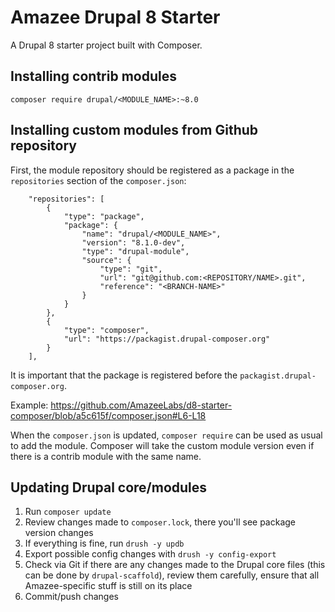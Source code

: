 # Amazee Drupal 8 Starter

A Drupal 8 starter project built with Composer.

## Installing contrib modules

```composer require drupal/<MODULE_NAME>:~8.0```

## Installing custom modules from Github repository

First, the module repository should be registered as a package in the `repositories` section of the `composer.json`:

```
    "repositories": [
        {
            "type": "package",
            "package": {
                "name": "drupal/<MODULE_NAME>",
                "version": "8.1.0-dev",
                "type": "drupal-module",
                "source": {
                    "type": "git",
                    "url": "git@github.com:<REPOSITORY/NAME>.git",
                    "reference": "<BRANCH-NAME>"
                }
            }
        },
        {
            "type": "composer",
            "url": "https://packagist.drupal-composer.org"
        }
    ],
```
It is important that the package is registered before the `packagist.drupal-composer.org`.

Example: https://github.com/AmazeeLabs/d8-starter-composer/blob/a5c615f/composer.json#L6-L18

When the `composer.json` is updated, `composer require` can be used as usual to add the module. Composer will take the custom module version even if there is a contrib module with the same name.

## Updating Drupal core/modules

1. Run `composer update`
1. Review changes made to `composer.lock`, there you'll see package version changes
1. If everything is fine, run `drush -y updb`
1. Export possible config changes with `drush -y config-export`
1. Check via Git if there are any changes made to the Drupal core files (this can be done by `drupal-scaffold`), review them carefully, ensure that all Amazee-specific stuff is still on its place
1. Commit/push changes
